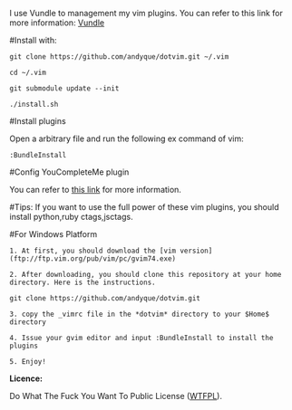 I use Vundle to management my vim plugins. You can refer to this link for more information: [Vundle]( https://github.com/gmarik/vundle )

#Install with:

    git clone https://github.com/andyque/dotvim.git ~/.vim

    cd ~/.vim

    git submodule update --init

    ./install.sh
    
#Install plugins

Open a arbitrary file and run the following ex command of vim:

    :BundleInstall

#Config YouCompleteMe plugin

You can refer to [this link](https://github.com/Valloric/YouCompleteMe) for more information.

#Tips:
    If you want to use the full power of these vim plugins, you should install python,ruby ctags,jsctags.

#For Windows Platform

    1. At first, you should download the [vim version](ftp://ftp.vim.org/pub/vim/pc/gvim74.exe)

    2. After downloading, you should clone this repository at your home directory. Here is the instructions.

    git clone https://github.com/andyque/dotvim.git

    3. copy the _vimrc file in the *dotvim* directory to your $Home$ directory

    4. Issue your gvim editor and input :BundleInstall to install the plugins

    5. Enjoy!


**Licence:**

Do What The Fuck You Want To Public License ([WTFPL](http://www.wtfpl.net/)).
